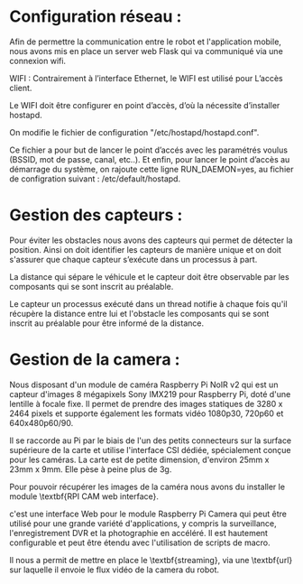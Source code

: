 # Configuration réseau :

Afin de permettre la communication entre le robot et l'application mobile, nous avons mis en place un server web Flask qui va communiqué via une connexion wifi.

WIFI : Contrairement à l’interface Ethernet, le WIFI est utilisé pour L’accès client.

Le WIFI doit être configurer en point d’accès, d’où la nécessite d’installer hostapd.

On modifie le fichier de configuration "/etc/hostapd/hostapd.conf". 

Ce fichier a pour but de lancer le point d’accés avec les paramétrés voulus (BSSID, mot de passe, canal, etc..).
Et enfin, pour lancer le point d’accès au démarrage du système, on rajoute cette ligne RUN\_DAEMON=yes, au fichier de configration suivant : /etc/default/hostapd.

# Gestion des capteurs :

Pour éviter les obstacles nous avons des capteurs qui permet de détecter la position. Ainsi on doit identifier les capteurs de manière unique et on doit s'assurer que chaque capteur s’exécute dans un processus à part.

La distance qui sépare le véhicule et le capteur doit être observable par les composants qui se sont inscrit au préalable.

Le capteur un processus exécuté dans un thread notifie à chaque fois qu'il récupère la distance entre lui et l'obstacle les composants qui se sont inscrit au préalable pour être informé de la distance.

# Gestion de la camera :
Nous disposant d'un module de caméra Raspberry Pi NoIR v2 qui est un capteur d'images 8 mégapixels Sony IMX219 pour Raspberry Pi, doté d'une lentille à focale fixe. Il permet de prendre des images statiques de 3280 x 2464 pixels et supporte également les formats vidéo 1080p30, 720p60 et 640x480p60/90. 

Il se raccorde au Pi par le biais de l'un des petits connecteurs sur la surface supérieure de la carte et utilise l'interface CSI dédiée, spécialement conçue pour les caméras. 
La carte est de petite dimension, d'environ 25mm x 23mm x 9mm. Elle pèse à peine plus de 3g.

Pour pouvoir récupérer les images de la caméra nous avons du installer le module \textbf{RPI CAM web interface}.

c'est une interface Web pour le module Raspberry Pi Camera qui peut être utilisé pour une grande variété d'applications, y compris la surveillance, l'enregistrement DVR et la photographie en accéléré. 
Il est hautement configurable et peut être étendu avec l'utilisation de scripts de macro.

Il nous a permit de mettre en place le \textbf{streaming}, via une \textbf{url} sur laquelle il envoie le flux vidéo de la camera du robot.